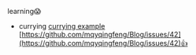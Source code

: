 learning😱

- currying 
  [currying example](./currying/currying.js)
  [https://github.com/mqyqingfeng/Blog/issues/42](https://github.com/mqyqingfeng/Blog/issues/42)👍
